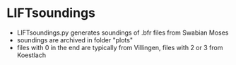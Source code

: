 # LIFTsoundings

- LIFTsoundings.py generates soundings of .bfr files from Swabian Moses
- soundings are archived in folder "plots"
- files with 0 in the end are typically from Villingen, files with 2 or 3 from Koestlach
